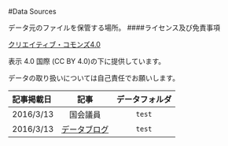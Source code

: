 #Data Sources

データ元のファイルを保管する場所。
####ライセンス及び免責事項

[クリエイティブ・コモンズ4.0](http://creativecommons.org/licenses/by/4.0/deed.ja)

表示 4.0 国際 (CC BY 4.0)の下に提供しています。

データの取り扱いについては自己責任でお願いします。

|   記事掲載日      |   記事         | データフォルダ         |
| :---------------- |:--------------:| :---------------:|
| 2016/3/13         | 国会議員       |  `test`  |
| 2016/3/13         | [データブログ](http://balian.sakura.ne.jp/wp/)      |   `test` |

